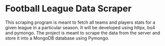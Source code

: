 # Football League Data Scraper
This scraping program is meant to fetch all teams and players stats for a given league in a particular season.
It will be developed using httpx, bs4 and pymongo. The project is meant to scrape the data from the server and store it into a MongoDB database using Pymongo.
